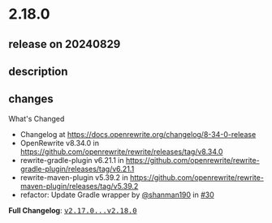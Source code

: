 # 2.18.0

## release on 20240829

## description

## changes

What's Changed

* Changelog at <a href="https://docs.openrewrite.org/changelog/8-34-0-release" rel="nofollow">https://docs.openrewrite.org/changelog/8-34-0-release</a>
* OpenRewrite v8.34.0 in <a href="https://github.com/openrewrite/rewrite/releases/tag/v8.34.0">https://github.com/openrewrite/rewrite/releases/tag/v8.34.0</a>
* rewrite-gradle-plugin v6.21.1 in <a href="https://github.com/openrewrite/rewrite-gradle-plugin/releases/tag/v6.21.1">https://github.com/openrewrite/rewrite-gradle-plugin/releases/tag/v6.21.1</a>
* rewrite-maven-plugin v5.39.2 in <a href="https://github.com/openrewrite/rewrite-maven-plugin/releases/tag/v5.39.2">https://github.com/openrewrite/rewrite-maven-plugin/releases/tag/v5.39.2</a>
* refactor: Update Gradle wrapper by <a class="user-mention notranslate" data-hovercard-type="user" data-hovercard-url="/users/shanman190/hovercard" data-octo-click="hovercard-link-click" data-octo-dimensions="link_type:self" href="https://github.com/shanman190">@shanman190</a> in <a class="issue-link js-issue-link" data-error-text="Failed to load title" data-id="2465906457" data-permission-text="Title is private" data-url="https://github.com/openrewrite/rewrite-recipe-bom/issues/30" data-hovercard-type="pull_request" data-hovercard-url="/openrewrite/rewrite-recipe-bom/pull/30/hovercard" href="https://github.com/openrewrite/rewrite-recipe-bom/pull/30">#30</a>

<strong>Full Changelog</strong>: <a class="commit-link" href="https://github.com/openrewrite/rewrite-recipe-bom/compare/v2.17.0...v2.18.0"><tt>v2.17.0...v2.18.0</tt></a>

